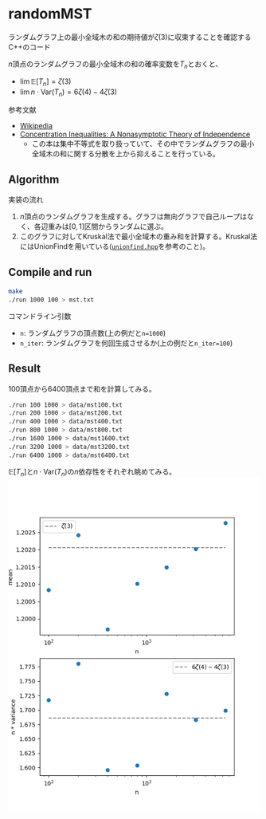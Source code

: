# randomMST

ランダムグラフ上の最小全域木の和の期待値が$\zeta(3)$に収束することを確認するC++のコード

$n$頂点のランダムグラフの最小全域木の和の確率変数を$T_{n}$とおくと、
- $\lim\mathbb{E}[T_{n}]=\zeta(3)$
- $\lim n\cdot\mathrm{Var}(T_{n})=6\zeta(4)-4\zeta(3)$

参考文献
- [Wikipedia](https://en.wikipedia.org/wiki/Minimum_spanning_tree#MST_on_complete_graphs)
- [Concentration Inequalities: A Nonasymptotic Theory of Independence](https://oxford.universitypressscholarship.com/view/10.1093/acprof:oso/9780199535255.001.0001/acprof-9780199535255)
    - この本は集中不等式を取り扱っていて、その中でランダムグラフの最小全域木の和に関する分散を上から抑えることを行っている。

## Algorithm
実装の流れ
1. $n$頂点のランダムグラフを生成する。グラフは無向グラフで自己ループはなく、各辺重みは$[0,1]$区間からランダムに選ぶ。
2. このグラフに対してKruskal法で最小全域木の重み和を計算する。Kruskal法にはUnionFindを用いている([`unionfind.hpp`](unionfind.hpp)を参考のこと)。

## Compile and run
```bash
make
./run 1000 100 > mst.txt
```
コマンドライン引数
- `n`: ランダムグラフの頂点数(上の例だと`n=1000`)
- `n_iter`: ランダムグラフを何回生成させるか(上の例だと`n_iter=100`)

## Result
100頂点から6400頂点まで和を計算してみる。
```bash
./run 100 1000 > data/mst100.txt
./run 200 1000 > data/mst200.txt
./run 400 1000 > data/mst400.txt
./run 800 1000 > data/mst800.txt
./run 1600 1000 > data/mst1600.txt
./run 3200 1000 > data/mst3200.txt
./run 6400 1000 > data/mst6400.txt
```

$\mathbb{E}[T_{n}]$と$n\cdot\mathrm{Var}(T_{n})$の$n$依存性をそれぞれ眺めてみる。
![](result.png)
